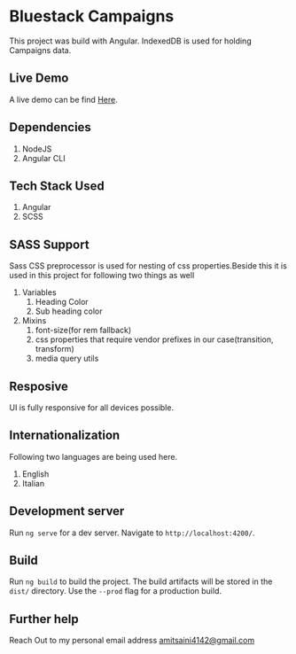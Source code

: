 # Bluestack Campaigns

This project was build with Angular. IndexedDB is used for holding Campaigns data.

## Live Demo

A live demo can be find [Here](https://amitsaini4142.github.io).

## Dependencies
1. NodeJS
2. Angular CLI

## Tech Stack Used
1. Angular
2. SCSS

## SASS Support

Sass CSS preprocessor is used for nesting of css properties.Beside this it is used in this project for following two things as well
1. Variables
    1. Heading Color
    2. Sub heading color
2. Mixins
    1. font-size(for rem fallback)
    2. css properties that require vendor prefixes in our case(transition, transform)
    3. media query utils

## Resposive
UI is fully responsive for all devices possible.

## Internationalization
Following two languages are being used here.
1. English
2. Italian

## Development server

Run `ng serve` for a dev server. Navigate to `http://localhost:4200/`.

## Build

Run `ng build` to build the project. The build artifacts will be stored in the `dist/` directory. Use the `--prod` flag for a production build.

## Further help

Reach Out to my personal email address amitsaini4142@gmail.com
